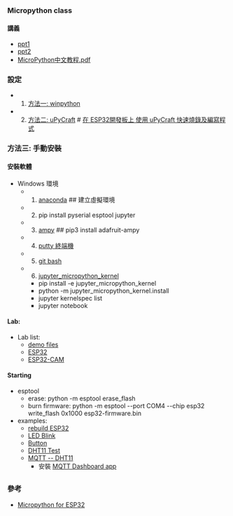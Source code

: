 ### Micropython class
#### 講義
* [ppt1](https://github.com/jumbokh/micropython_class/blob/master/Micropython_20200613.pptx)
* [ppt2](https://github.com/jumbokh/micropython_class/blob/master/MicroPython102%20IOT%E5%85%A5%E9%96%80.pptx)
* [MicroPython中文教程.pdf](https://github.com/jumbokh/micropython_class/blob/master/doc/MicroPython%E4%B8%AD%E6%96%87%E6%95%99%E7%A8%8B.pdf)
### 設定
* 1. [方法一: winpython](README-1.md)
* 2. [方法二: uPyCraft](http://docs.dfrobot.com.cn/upycraft/) # [在 ESP32開發板上 使用 uPyCraft 快速燒錄及編寫程式](https://davistseng.blogspot.com/2017/12/esp32-upycraft.html)
### 方法三: 手動安裝
#### 安裝軟體
* Windows 環境
    * 1. [anaconda](https://www.anaconda.com/products/individual) ## 建立虛擬環境
    * 2. pip install pyserial esptool jupyter
    * 3. [ampy](https://ithelp.ithome.com.tw/articles/10203046) ## pip3 install adafruit-ampy
    * 4. [putty 終端機](https://www.chiark.greenend.org.uk/~sgtatham/putty/latest.html)
    * 5. [git bash](https://git-scm.com/download/win)
    * 6. [jupyter_micropython_kernel](https://github.com/goatchurchprime/jupyter_micropython_kernel.git)
        * pip install -e jupyter_micropython_kernel
        * python -m jupyter_micropython_kernel.install
        * jupyter kernelspec list
        * jupyter notebook
#### Lab: 
* Lab list:
    * [demo files](https://github.com/jumbokh/micropython_class/tree/master/demo)
    * [ESP32](https://github.com/jumbokh/micropython_class/tree/master/ESP32)
    * [ESP32-CAM](https://github.com/jumbokh/micropython_class/tree/master/ESP32-CAM)
#### Starting
* esptool
    * erase: python -m esptool erase_flash
    * burn firmware: python -m esptool --port COM4 --chip esp32 write_flash 0x1000 esp32-firmware.bin
* examples:
    * [rebuild ESP32](https://github.com/jumbokh/micropython_class/blob/master/ESP32/0.%20rebuild_esp32.ipynb)
    * [LED Blink](https://github.com/jumbokh/micropython_class/blob/master/ESP32/Lab1_LED.ipynb)
    * [Button](https://github.com/jumbokh/micropython_class/blob/master/ESP32/Lab3_button.ipynb)
    * [DHT11 Test](https://github.com/jumbokh/micropython_class/blob/master/ESP32/LAB4_DHT11.ipynb)
    * [MQTT -- DHT11](https://github.com/jumbokh/micropython_class/tree/master/ESP32/MQTT)
        * 安裝 [MQTT Dashboard app](https://apkpure.com/tw/iot-mqtt-dashboard/com.thn.iotmqttdashboard)
##
### 參考
* [Micropython for ESP32 ](https://docs.espressif.com/projects/esp-idf/zh_CN/v4.0.1/get-started/index.html)
